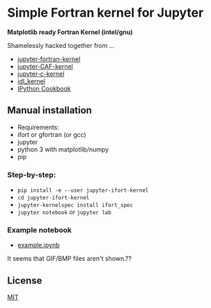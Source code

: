 # Simple Fortran kernel for Jupyter  

**Matplotlib ready Fortran Kernel (intel/gnu)**  

Shamelessly hacked together from ... 
 * [jupyter-fortran-kernel](https://github.com/ZedThree/jupyter-fortran-kernel)
 * [jupyter-CAF-kernel](https://github.com/sourceryinstitute/jupyter-CAF-kernel)
 * [jupyter-c-kernel](https://github.com/brendan-rius/jupyter-c-kernel)
 * [idl_kernel](https://github.com/lstagner/idl_kernel)
 * [IPython Cookbook](https://ipython-books.github.io/16-creating-a-simple-kernel-for-jupyter/)

## Manual installation

 * Requirements: 
  * ifort or gfortran (or gcc)
  * jupyter 
  * python 3 with matplotlib/numpy
  * pip

### Step-by-step:
 * `pip install -e --user jupyter-ifort-kernel`
 * `cd jupyter-ifort-kernel`
 * `jupyter-kernelspec install ifort_spec`
 * `jupyter notebook` or `jupyter lab`

### Example notebook
 * [example.ipynb](https://github.com/f66blog/jupyter-ifort-kernel/blob/master/example/example.ipynb)

It seems that GIF/BMP files aren't shown.??

## License

[MIT](LICENSE.txt)
